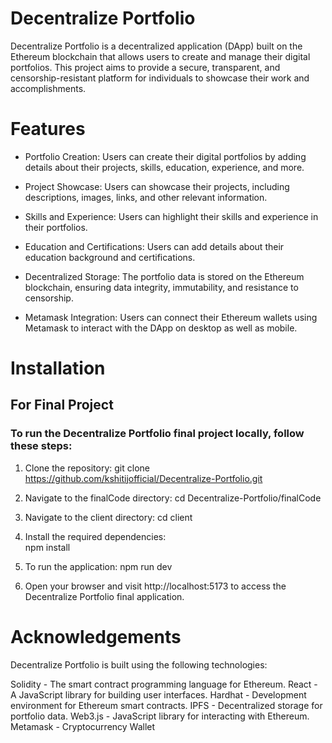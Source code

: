 # Decentralize Portfolio
Decentralize Portfolio is a decentralized application (DApp) built on the Ethereum blockchain that allows users to create and manage their digital portfolios. This project aims to provide a secure, transparent, and censorship-resistant platform for individuals to showcase their work and accomplishments.

# Features
- Portfolio Creation: Users can create their digital portfolios by adding details about their projects, skills, education, experience, and more.

- Project Showcase: Users can showcase their projects, including descriptions, images, links, and other relevant information.
- Skills and Experience: Users can highlight their skills and experience in their portfolios.
- Education and Certifications: Users can add details about their education background and certifications.
- Decentralized Storage: The portfolio data is stored on the Ethereum blockchain, ensuring data integrity, immutability, and resistance to censorship.
- Metamask Integration: Users can connect their Ethereum wallets using Metamask to interact with the DApp on desktop as well as mobile.
# Installation
## For Final Project
### To run the Decentralize Portfolio final project locally, follow these steps:

1. Clone the repository:
git clone https://github.com/kshitijofficial/Decentralize-Portfolio.git
2. Navigate to the finalCode directory:
cd Decentralize-Portfolio/finalCode
3. Navigate to the client directory:
cd client

4. Install the required dependencies:\
npm install
5. To run the application:
npm run dev

6. Open your browser and visit http://localhost:5173 to access the Decentralize Portfolio final application.


# Acknowledgements
Decentralize Portfolio is built using the following technologies:

Solidity - The smart contract programming language for Ethereum.
React - A JavaScript library for building user interfaces.
Hardhat - Development environment for Ethereum smart contracts.
IPFS - Decentralized storage for portfolio data.
Web3.js - JavaScript library for interacting with Ethereum.
Metamask - Cryptocurrency Wallet
